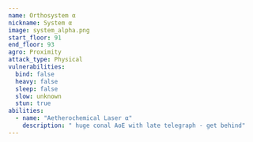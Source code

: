 ```yaml
---
name: Orthosystem α
nickname: System α
image: system_alpha.png
start_floor: 91
end_floor: 93
agro: Proximity
attack_type: Physical
vulnerabilities:
  bind: false
  heavy: false
  sleep: false
  slow: unknown
  stun: true
abilities:
  - name: "Aetherochemical Laser α"
    description: " huge conal AoE with late telegraph - get behind"
---
```


